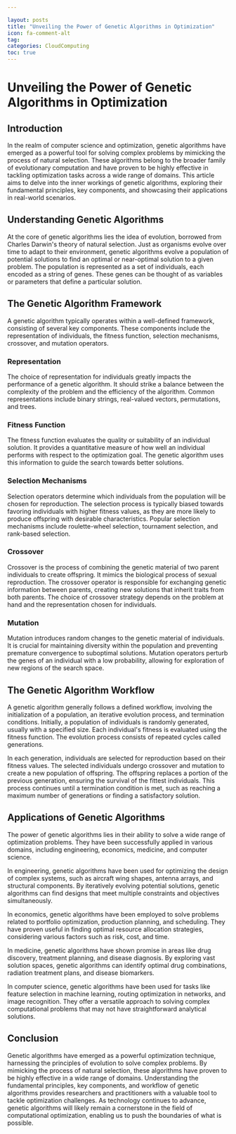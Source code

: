 ```yaml
---

layout: posts
title: "Unveiling the Power of Genetic Algorithms in Optimization"
icon: fa-comment-alt
tag:      
categories: CloudComputing
toc: true
---
```




# Unveiling the Power of Genetic Algorithms in Optimization

## Introduction

In the realm of computer science and optimization, genetic algorithms have emerged as a powerful tool for solving complex problems by mimicking the process of natural selection. These algorithms belong to the broader family of evolutionary computation and have proven to be highly effective in tackling optimization tasks across a wide range of domains. This article aims to delve into the inner workings of genetic algorithms, exploring their fundamental principles, key components, and showcasing their applications in real-world scenarios.

## Understanding Genetic Algorithms

At the core of genetic algorithms lies the idea of evolution, borrowed from Charles Darwin's theory of natural selection. Just as organisms evolve over time to adapt to their environment, genetic algorithms evolve a population of potential solutions to find an optimal or near-optimal solution to a given problem. The population is represented as a set of individuals, each encoded as a string of genes. These genes can be thought of as variables or parameters that define a particular solution.

## The Genetic Algorithm Framework

A genetic algorithm typically operates within a well-defined framework, consisting of several key components. These components include the representation of individuals, the fitness function, selection mechanisms, crossover, and mutation operators.

### Representation

The choice of representation for individuals greatly impacts the performance of a genetic algorithm. It should strike a balance between the complexity of the problem and the efficiency of the algorithm. Common representations include binary strings, real-valued vectors, permutations, and trees.

### Fitness Function

The fitness function evaluates the quality or suitability of an individual solution. It provides a quantitative measure of how well an individual performs with respect to the optimization goal. The genetic algorithm uses this information to guide the search towards better solutions.

### Selection Mechanisms

Selection operators determine which individuals from the population will be chosen for reproduction. The selection process is typically biased towards favoring individuals with higher fitness values, as they are more likely to produce offspring with desirable characteristics. Popular selection mechanisms include roulette-wheel selection, tournament selection, and rank-based selection.

### Crossover

Crossover is the process of combining the genetic material of two parent individuals to create offspring. It mimics the biological process of sexual reproduction. The crossover operator is responsible for exchanging genetic information between parents, creating new solutions that inherit traits from both parents. The choice of crossover strategy depends on the problem at hand and the representation chosen for individuals.

### Mutation

Mutation introduces random changes to the genetic material of individuals. It is crucial for maintaining diversity within the population and preventing premature convergence to suboptimal solutions. Mutation operators perturb the genes of an individual with a low probability, allowing for exploration of new regions of the search space.

## The Genetic Algorithm Workflow

A genetic algorithm generally follows a defined workflow, involving the initialization of a population, an iterative evolution process, and termination conditions. Initially, a population of individuals is randomly generated, usually with a specified size. Each individual's fitness is evaluated using the fitness function. The evolution process consists of repeated cycles called generations.

In each generation, individuals are selected for reproduction based on their fitness values. The selected individuals undergo crossover and mutation to create a new population of offspring. The offspring replaces a portion of the previous generation, ensuring the survival of the fittest individuals. This process continues until a termination condition is met, such as reaching a maximum number of generations or finding a satisfactory solution.

## Applications of Genetic Algorithms

The power of genetic algorithms lies in their ability to solve a wide range of optimization problems. They have been successfully applied in various domains, including engineering, economics, medicine, and computer science.

In engineering, genetic algorithms have been used for optimizing the design of complex systems, such as aircraft wing shapes, antenna arrays, and structural components. By iteratively evolving potential solutions, genetic algorithms can find designs that meet multiple constraints and objectives simultaneously.

In economics, genetic algorithms have been employed to solve problems related to portfolio optimization, production planning, and scheduling. They have proven useful in finding optimal resource allocation strategies, considering various factors such as risk, cost, and time.

In medicine, genetic algorithms have shown promise in areas like drug discovery, treatment planning, and disease diagnosis. By exploring vast solution spaces, genetic algorithms can identify optimal drug combinations, radiation treatment plans, and disease biomarkers.

In computer science, genetic algorithms have been used for tasks like feature selection in machine learning, routing optimization in networks, and image recognition. They offer a versatile approach to solving complex computational problems that may not have straightforward analytical solutions.

## Conclusion

Genetic algorithms have emerged as a powerful optimization technique, harnessing the principles of evolution to solve complex problems. By mimicking the process of natural selection, these algorithms have proven to be highly effective in a wide range of domains. Understanding the fundamental principles, key components, and workflow of genetic algorithms provides researchers and practitioners with a valuable tool to tackle optimization challenges. As technology continues to advance, genetic algorithms will likely remain a cornerstone in the field of computational optimization, enabling us to push the boundaries of what is possible.